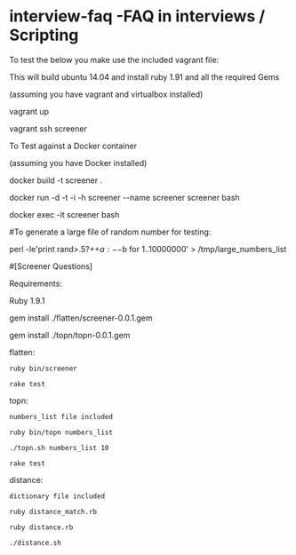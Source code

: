 # interview-faq -FAQ in interviews / Scripting 
To test the below you make use the included vagrant file:

  This will build ubuntu 14.04 and install ruby 1.91 and all the required Gems

  (assuming you have vagrant and virtualbox installed)

  vagrant up

  vagrant ssh screener

To Test against a Docker container

  (assuming you have Docker installed)

  docker build -t screener .

  docker run -d -t -i -h screener --name screener screener bash

  docker exec -it screener bash 

#To generate a large file of random number for testing:

  perl -le'print rand>.5?++$a:--$b for 1..10000000' > /tmp/large_numbers_list

#[Screener Questions]

Requirements:

  Ruby 1.9.1

  gem install ./flatten/screener-0.0.1.gem 

  gem install ./topn/topn-0.0.1.gem

  flatten:

    ruby bin/screener

    rake test

  topn: 

    numbers_list file included

    ruby bin/topn numbers_list

    ./topn.sh numbers_list 10

    rake test

  distance:

    dictionary file included

    ruby distance_match.rb

    ruby distance.rb

    ./distance.sh



